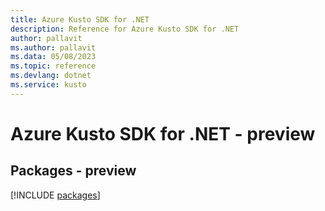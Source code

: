 ```yaml
---
title: Azure Kusto SDK for .NET
description: Reference for Azure Kusto SDK for .NET
author: pallavit
ms.author: pallavit
ms.data: 05/08/2023
ms.topic: reference
ms.devlang: dotnet
ms.service: kusto
---
```

# Azure Kusto SDK for .NET - preview
## Packages - preview
[!INCLUDE [packages](kusto-index.md)]